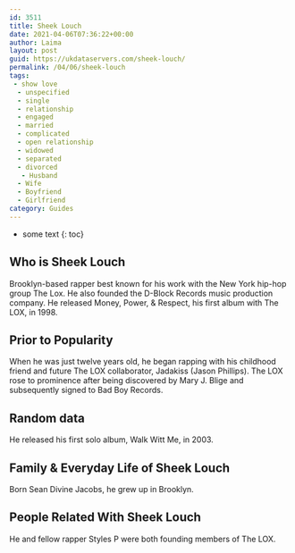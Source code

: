 ```yaml
---
id: 3511
title: Sheek Louch
date: 2021-04-06T07:36:22+00:00
author: Laima
layout: post
guid: https://ukdataservers.com/sheek-louch/
permalink: /04/06/sheek-louch
tags:
 - show love
  - unspecified
  - single
  - relationship
  - engaged
  - married
  - complicated
  - open relationship
  - widowed
  - separated
  - divorced
   - Husband
  - Wife
  - Boyfriend
  - Girlfriend
category: Guides
---
```


* some text
{: toc}


## Who is Sheek Louch
                  
                  
                  
Brooklyn-based rapper best known for his work with the New York hip-hop group The Lox. He also founded the D-Block Records music production company. He released Money, Power, & Respect, his first album with The LOX, in 1998.
                  
              
            
              
            
                
                
                
## Prior to Popularity
                  
                  
                  
When he was just twelve years old, he began rapping with his childhood friend and future The LOX collaborator, Jadakiss (Jason Phillips). The LOX rose to prominence after being discovered by Mary J. Blige and subsequently signed to Bad Boy Records.
                  
              
            
              
            
                
                
                
## Random data
                  
                  
                  
He released his first solo album, Walk Witt Me, in 2003.
                  
              
            
              
            
                
                
                
## Family & Everyday Life of Sheek Louch
                  
                  
                  
Born Sean Divine Jacobs, he grew up in Brooklyn. 
                  
              
            
              
            
                
                
                
## People Related With Sheek Louch
                  
                  
                  
He and fellow rapper Styles P were both founding members of The LOX.
                  
              
            
              
            
                
              
            
              
              
            
            
              
            
          
          
          